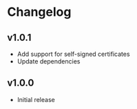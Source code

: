 # Changelog

## v1.0.1

 - Add support for self-signed certificates
 - Update dependencies

## v1.0.0

 - Initial release
